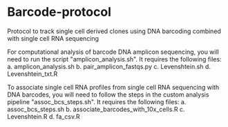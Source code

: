 # Barcode-protocol
Protocol to track single cell derived clones using DNA barcoding combined with single cell RNA sequencing

For computational analysis of barcode DNA amplicon sequencing, you will need to run the script "amplicon_analysis.sh". It requires the following files:
a. amplicon_analysis.sh
b. pair_amplicon_fastqs.py
c. Levenshtein.sh
d. Levenshtein_txt.R

To associate single cell RNA profiles from single cell RNA sequencing with DNA barcodes, you will need to follow the steps in the custom analysis pipeline "assoc_bcs_steps.sh". It requires the following files:
a. assoc_bcs_steps.sh
b. associate_barcodes_with_10x_cells.R
c. Levenshtein.R
d. fa_csv.R
